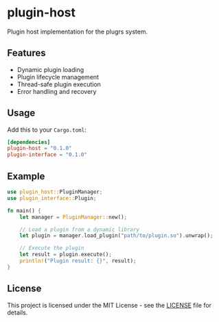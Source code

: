 # plugin-host

Plugin host implementation for the plugrs system.

## Features

- Dynamic plugin loading
- Plugin lifecycle management
- Thread-safe plugin execution
- Error handling and recovery

## Usage

Add this to your `Cargo.toml`:

```toml
[dependencies]
plugin-host = "0.1.0"
plugin-interface = "0.1.0"
```

## Example

```rust
use plugin_host::PluginManager;
use plugin_interface::Plugin;

fn main() {
    let manager = PluginManager::new();

    // Load a plugin from a dynamic library
    let plugin = manager.load_plugin("path/to/plugin.so").unwrap();

    // Execute the plugin
    let result = plugin.execute();
    println!("Plugin result: {}", result);
}
```

## License

This project is licensed under the MIT License - see the [LICENSE](../../LICENSE) file for details.
